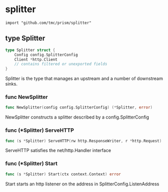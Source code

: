
# splitter
    import "github.com/tmc/prism/splitter"







## type Splitter
``` go
type Splitter struct {
    Config config.SplitterConfig
    Client *http.Client
    // contains filtered or unexported fields
}
```
Splitter is the type that manages an upstream and a number of downstream sinks.









### func NewSplitter
``` go
func NewSplitter(config config.SplitterConfig) (*Splitter, error)
```
NewSplitter constructs a splitter described by a config.SplitterConfig




### func (\*Splitter) ServeHTTP
``` go
func (s *Splitter) ServeHTTP(rw http.ResponseWriter, r *http.Request)
```
ServeHTTP satisfies the net/http.Handler interface



### func (\*Splitter) Start
``` go
func (s *Splitter) Start(ctx context.Context) error
```
Start starts an http listener on the address in SplitterConfig.ListenAddress






